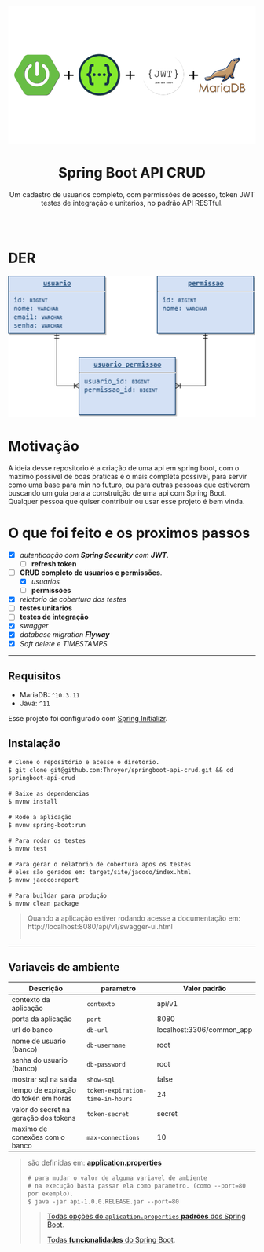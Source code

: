 <p align="center">
  <a href="https://github.com/Throyer" target="blank"><img src="./assets/tecnologias.png" width="560" alt="Tecnologias" /></a>
</p>

<h1 align="center">Spring Boot API CRUD</h1>
<p align="center">
  Um cadastro de usuarios completo, com permissões de acesso, token JWT testes de integração e unitarios, no padrão API RESTful.
</p>
<br>
<br>

# DER
<img src="./der/spring_boot_crud_der.png" width="560" alt="DER" />

# Motivação

<p>
  A ideia desse repositorio é a criação de uma api em spring boot,
  com o maximo possivel de boas praticas e o mais completa possivel,
  para servir como uma base para min no futuro, ou para outras pessoas
  que estiverem buscando um guia para a construição de uma api com Spring Boot.
  Qualquer pessoa que quiser contribuir ou usar esse projeto é bem vinda.
</p>

# O que foi feito e os proximos passos

- [x] _autenticação com **Spring Security** com **JWT**_.
  - [ ] **refresh token**
- [ ] **CRUD completo de usuarios e permissões**.
  - [x] _usuarios_
  - [ ] **permissões**
- [X] _relatorio de cobertura dos testes_
- [ ] **testes unitarios**
- [ ] **testes de integração**
- [x] _swagger_
- [x] _database migration **Flyway**_
- [x] _Soft delete e TIMESTAMPS_

---

## Requisitos

- MariaDB: `^10.3.11`
- Java: `^11`

Esse projeto foi configurado com [Spring Initializr](https://start.spring.io/).

## Instalação

```shell
# Clone o repositório e acesse o diretorio.
$ git clone git@github.com:Throyer/springboot-api-crud.git && cd springboot-api-crud

# Baixe as dependencias
$ mvnw install

# Rode a aplicação
$ mvnw spring-boot:run

# Para rodar os testes
$ mvnw test

# Para gerar o relatorio de cobertura apos os testes
# eles são gerados em: target/site/jacoco/index.html
$ mvnw jacoco:report

# Para buildar para produção
$ mvnw clean package
```

> Quando a aplicação estiver rodando acesse a documentação em:
> http://localhost:8080/api/v1/swagger-ui.html
> <br>
> <br>

---

## Variaveis de ambiente

| **Descrição**                         | **parametro**                    | **Valor padrão**          |
| ------------------------------------- | -------------------------------- | ------------------------- |
| contexto da aplicação                 | `contexto`                       | api/v1                    |
| porta da aplicação                    | `port`                           | 8080                      |
| url do banco                          | `db-url`                         | localhost:3306/common_app |
| nome de usuario (banco)               | `db-username`                    | root                      |
| senha do usuario (banco)              | `db-password`                    | root                      |
| mostrar sql na saida                  | `show-sql`                       | false                     |
| tempo de expiração do token em horas  | `token-expiration-time-in-hours` | 24                        |
| valor do secret na geração dos tokens | `token-secret`                   | secret                    |
| maximo de conexões com o banco        | `max-connections`                | 10                        |

> são definidas em: [**application.properties**](./src/main/resources/application.properties)
>
> ```shell
> # para mudar o valor de alguma variavel de ambiente
> # na execução basta passar ela como parametro. (como --port=80 por exemplo).
> $ java -jar api-1.0.0.RELEASE.jar --port=80
> ```
>
> > [Todas opções do `aplication.properties` **padrões** dos Spring Boot](https://docs.spring.io/spring-boot/docs/current/reference/html/common-application-properties.html).
> >
> > [Todas **funcionalidades** do Spring Boot](https://docs.spring.io/spring-boot/docs/current/reference/html/spring-boot-features.html).
